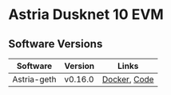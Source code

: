 # Astria Dusknet 10 EVM

## Software Versions

|  Software  | Version | Links |
|------------|---------|-------|
| Astria-geth  | v0.16.0  | [Docker](http://ghcr.io/astriaorg/astria-geth:0.16.0), [Code](https://github.com/astriaorg/astria-geth/tree/v0.16.0) |
